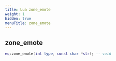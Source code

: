 ```yaml
---
title: Lua zone_emote
weight: 1
hidden: true
menuTitle: zone_emote
---
```

## zone_emote
```lua
eq:zone_emote(int type, const char *str); -- void
```